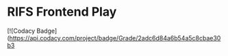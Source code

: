
# RIFS Frontend Play

[![Codacy Badge](https://api.codacy.com/project/badge/Grade/2adc6d84a6b54a5c8cbae30b3

